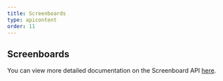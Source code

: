 ```yaml
---
title: Screenboards
type: apicontent
order: 11
---
```

## Screenboards
You can view more detailed documentation on the Screenboard API [here](/api/screenboards/).
